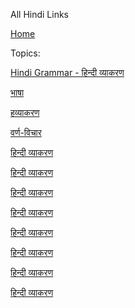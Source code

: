 All Hindi Links


[Home](all-files-links.md)



Topics: 

   [Hindi Grammar - हिन्दी व्याकरण](hindi-grammar.md)
   
   
   [भाषा]()
   
   [हव्याकरण]()
   
   [वर्ण-विचार ]()
   
   [हिन्दी व्याकरण ]()
   
   [हिन्दी व्याकरण ]()
   
   [हिन्दी व्याकरण ]()
   
   [हिन्दी व्याकरण ]()
   
   [हिन्दी व्याकरण ]()
   
   [हिन्दी व्याकरण ]()
   
   [हिन्दी व्याकरण ]()
   
   [हिन्दी व्याकरण ]()
   
